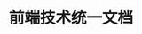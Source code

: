 ---
home: true
title: 前端技术统一文档
features:
- title: 新人指南
  details: 前端新人，包括应届毕业生，你都可以在这里快速了解到公司的前端技术要求以及入门知识。主要包括新人指引、前端规范、技术栈规范、学习技术等。
- title: 前端辅助平台
  details: 前端技术不仅仅只是写页面，性能优化、页面监控、可视化开发都是前端团队必须关注的技术要点。在这里你将会更深入了解到利用不同平台帮助前端页面更好的解决问题。
- title: 通用组件库
  details: 效率是衡量前端团队工作最重要的指标之一，组件的复用性会大大提升团队开发效率，还能在跨团队业务之间共享组件。在这里你将会看到公司内部各种不同的组件库以及工具库。
- title: 画啦啦
  details: 画啦啦少儿美术，主打的核心业务和产品是1v6小班直播课。画啦啦前端团队业务侧技术文档。
- title: 小灯塔
  details: 画啦啦小灯塔前端团队业务侧技术文档。按照顺序阅读，快速入门！先看“新人必读”。画啦啦小灯塔是公司的流量池。以低价销售轻课，获取用户为主业务。是后续其它课程的蓄水池！
- title: 咕比AI
  details: 咕比AI前端团队业务侧技术文档
footer: 本站点的宗旨是统一前端技术栈和规范 六一前端 | Copyright © 2021
---